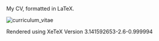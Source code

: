 My CV, formatted in LaTeX.

![curriculum_vitae](https://user-images.githubusercontent.com/9501448/175567693-1762c549-9168-4938-870c-5ef7193f5598.png)

Rendered using XeTeX Version 3.141592653-2.6-0.999994
